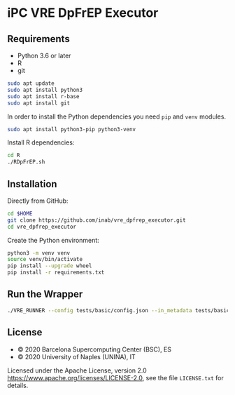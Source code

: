 # iPC VRE DpFrEP Executor

## Requirements

- Python 3.6 or later
- R
- git

```bash
sudo apt update
sudo apt install python3
sudo apt install r-base
sudo apt install git
```

In order to install the Python dependencies you need `pip` and `venv` modules.

```bash
sudo apt install python3-pip python3-venv
```

Install R dependencies:

```bash
cd R
./RDpFrEP.sh
```

## Installation

Directly from GitHub:

```bash
cd $HOME
git clone https://github.com/inab/vre_dpfrep_executor.git
cd vre_dpfrep_executor
```

Create the Python environment:

```bash
python3 -m venv venv
source venv/bin/activate
pip install --upgrade wheel
pip install -r requirements.txt
```

## Run the Wrapper

```bash
./VRE_RUNNER --config tests/basic/config.json --in_metadata tests/basic/in_metadata.json --out_metadata out_metadata.json --log_file VRE_RUNNER.log
```

## License
* © 2020 Barcelona Supercomputing Center (BSC), ES
* © 2020 University of Naples (UNINA), IT

Licensed under the Apache License, version 2.0 <https://www.apache.org/licenses/LICENSE-2.0>, see the file `LICENSE.txt` for details.